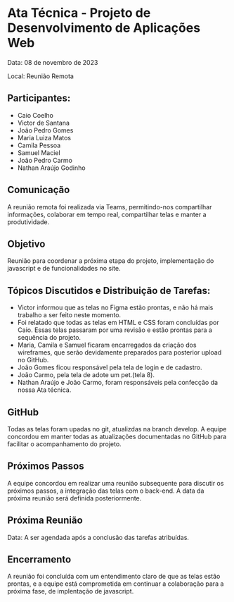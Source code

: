 # Ata Técnica - Projeto de Desenvolvimento de Aplicações Web 
Data: 08 de novembro de 2023 

Local: Reunião Remota  

## Participantes: 

* Caio Coelho 
* Victor de Santana 
* João Pedro Gomes 
* Maria Luiza Matos 
* Camila Pessoa 
* Samuel Maciel 
* João Pedro Carmo 
* Nathan Araújo Godinho 

## Comunicação

A reunião remota foi realizada via Teams, permitindo-nos compartilhar informações, colaborar em tempo real, compartilhar telas e manter a produtividade. 

## Objetivo

Reunião para coordenar a próxima etapa do projeto, implementação do javascript e de funcionalidades no site.

## Tópicos Discutidos e Distribuição de Tarefas:

* Victor informou que as telas no Figma estão prontas, e não há mais trabalho a ser feito neste momento. 
* Foi relatado que todas as telas em HTML e CSS foram concluídas por Caio. Essas telas passaram por uma revisão e estão prontas para a sequência do projeto. 
* Maria, Camila e Samuel ficaram encarregados da criação dos wireframes, que serão devidamente preparados para posterior upload no GitHub. 
* João Gomes ficou responsável pela tela de login e de cadastro.
* João Carmo, pela tela de adote um pet.(tela 8).
* Nathan Araújo e João Carmo, foram responsáveis pela confecção da nossa Ata técnica. 

## GitHub 

Todas as telas foram upadas no git, atualizdas na branch develop. A equipe concordou em manter todas as atualizações documentadas no GitHub para facilitar o acompanhamento do projeto. 

## Próximos Passos 

A equipe concordou em realizar uma reunião subsequente para discutir os próximos passos,  a integração das telas com o back-end. A data da próxima reunião será definida posteriormente. 


## Próxima Reunião 

Data: A ser agendada após a conclusão das tarefas atribuídas. 

## Encerramento

A reunião foi concluída com um entendimento claro de que as telas estão prontas, e a equipe está comprometida em continuar a colaboração para a próxima fase, de implentação de javascript.
